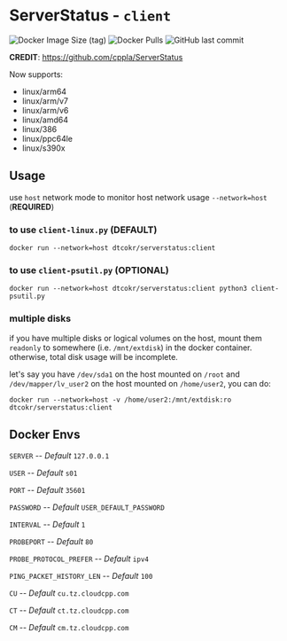 # ServerStatus - `client`

![Docker Image Size (tag)](https://img.shields.io/docker/image-size/dtcokr/serverstatus/client)
![Docker Pulls](https://img.shields.io/docker/pulls/dtcokr/serverstatus)
![GitHub last commit](https://img.shields.io/github/last-commit/dtcokr/docker-serverstatus)

**CREDIT**: https://github.com/cppla/ServerStatus

Now supports: 
- linux/arm64
- linux/arm/v7
- linux/arm/v6
- linux/amd64
- linux/386
- linux/ppc64le
- linux/s390x


## Usage

use `host` network mode to monitor host network usage `--network=host` (**REQUIRED**)

### to use `client-linux.py` (**DEFAULT**)

`docker run --network=host dtcokr/serverstatus:client`

### to use `client-psutil.py` (**OPTIONAL**)

`docker run --network=host dtcokr/serverstatus:client python3 client-psutil.py`

### multiple disks

if you have multiple disks or logical volumes on the host, mount them `readonly` to somewhere (i.e. `/mnt/extdisk`) in the docker container. otherwise, total disk usage will be incomplete.

let's say you have `/dev/sda1` on the host mounted on `/root` and `/dev/mapper/lv_user2` on the host mounted on `/home/user2`, you can do:

`docker run --network=host -v /home/user2:/mnt/extdisk:ro dtcokr/serverstatus:client`

## Docker Envs

`SERVER` -- *Default* `127.0.0.1`

`USER` -- *Default* `s01`

`PORT` -- *Default* `35601`

`PASSWORD` -- *Default* `USER_DEFAULT_PASSWORD`

`INTERVAL` -- *Default* `1`

`PROBEPORT` -- *Default* `80`

`PROBE_PROTOCOL_PREFER` -- *Default* `ipv4`

`PING_PACKET_HISTORY_LEN` -- *Default* `100`

`CU` -- *Default* `cu.tz.cloudcpp.com`

`CT` -- *Default* `ct.tz.cloudcpp.com`

`CM` -- *Default* `cm.tz.cloudcpp.com`
